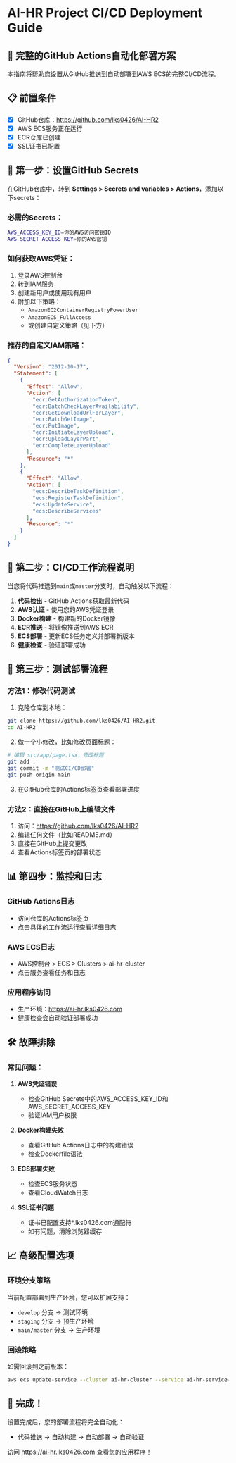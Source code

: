 # AI-HR Project CI/CD Deployment Guide

## 🚀 完整的GitHub Actions自动化部署方案

本指南将帮助您设置从GitHub推送到自动部署到AWS ECS的完整CI/CD流程。

## 📋 前置条件

- [x] GitHub仓库：https://github.com/lks0426/AI-HR2
- [x] AWS ECS服务正在运行
- [x] ECR仓库已创建
- [x] SSL证书已配置

## 🔧 第一步：设置GitHub Secrets

在GitHub仓库中，转到 **Settings > Secrets and variables > Actions**，添加以下secrets：

### 必需的Secrets：

```bash
AWS_ACCESS_KEY_ID=你的AWS访问密钥ID
AWS_SECRET_ACCESS_KEY=你的AWS密钥
```

### 如何获取AWS凭证：

1. 登录AWS控制台
2. 转到IAM服务
3. 创建新用户或使用现有用户
4. 附加以下策略：
   - `AmazonEC2ContainerRegistryPowerUser`
   - `AmazonECS_FullAccess`
   - 或创建自定义策略（见下方）

### 推荐的自定义IAM策略：

```json
{
  "Version": "2012-10-17",
  "Statement": [
    {
      "Effect": "Allow",
      "Action": [
        "ecr:GetAuthorizationToken",
        "ecr:BatchCheckLayerAvailability",
        "ecr:GetDownloadUrlForLayer",
        "ecr:BatchGetImage",
        "ecr:PutImage",
        "ecr:InitiateLayerUpload",
        "ecr:UploadLayerPart",
        "ecr:CompleteLayerUpload"
      ],
      "Resource": "*"
    },
    {
      "Effect": "Allow",
      "Action": [
        "ecs:DescribeTaskDefinition",
        "ecs:RegisterTaskDefinition",
        "ecs:UpdateService",
        "ecs:DescribeServices"
      ],
      "Resource": "*"
    }
  ]
}
```

## 🔄 第二步：CI/CD工作流程说明

当您将代码推送到`main`或`master`分支时，自动触发以下流程：

1. **代码检出** - GitHub Actions获取最新代码
2. **AWS认证** - 使用您的AWS凭证登录
3. **Docker构建** - 构建新的Docker镜像
4. **ECR推送** - 将镜像推送到AWS ECR
5. **ECS部署** - 更新ECS任务定义并部署新版本
6. **健康检查** - 验证部署成功

## 🧪 第三步：测试部署流程

### 方法1：修改代码测试

1. 克隆仓库到本地：
```bash
git clone https://github.com/lks0426/AI-HR2.git
cd AI-HR2
```

2. 做一个小修改，比如修改页面标题：
```bash
# 编辑 src/app/page.tsx，修改标题
git add .
git commit -m "测试CI/CD部署"
git push origin main
```

3. 在GitHub仓库的Actions标签页查看部署进度

### 方法2：直接在GitHub上编辑文件

1. 访问：https://github.com/lks0426/AI-HR2
2. 编辑任何文件（比如README.md）
3. 直接在GitHub上提交更改
4. 查看Actions标签页的部署状态

## 📊 第四步：监控和日志

### GitHub Actions日志
- 访问仓库的Actions标签页
- 点击具体的工作流运行查看详细日志

### AWS ECS日志
- AWS控制台 > ECS > Clusters > ai-hr-cluster
- 点击服务查看任务和日志

### 应用程序访问
- 生产环境：https://ai-hr.lks0426.com
- 健康检查会自动验证部署成功

## 🛠 故障排除

### 常见问题：

1. **AWS凭证错误**
   - 检查GitHub Secrets中的AWS_ACCESS_KEY_ID和AWS_SECRET_ACCESS_KEY
   - 验证IAM用户权限

2. **Docker构建失败**
   - 查看GitHub Actions日志中的构建错误
   - 检查Dockerfile语法

3. **ECS部署失败**
   - 检查ECS服务状态
   - 查看CloudWatch日志

4. **SSL证书问题**
   - 证书已配置支持*.lks0426.com通配符
   - 如有问题，清除浏览器缓存

## 📈 高级配置选项

### 环境分支策略
当前配置部署到生产环境，您可以扩展支持：
- `develop` 分支 → 测试环境
- `staging` 分支 → 预生产环境
- `main/master` 分支 → 生产环境

### 回滚策略
如需回滚到之前版本：
```bash
aws ecs update-service --cluster ai-hr-cluster --service ai-hr-service-v2 --task-definition ai-hr-task:PREVIOUS_REVISION
```

## 🎉 完成！

设置完成后，您的部署流程将完全自动化：
- 代码推送 → 自动构建 → 自动部署 → 自动验证

访问 https://ai-hr.lks0426.com 查看您的应用程序！